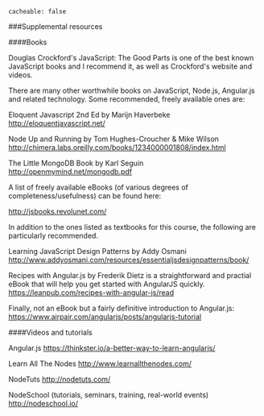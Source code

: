 ```
cacheable: false
```

###Supplemental resources

####Books

Douglas Crockford's JavaScript: The Good Parts is one of the best known
JavaScript books and I recommend it, as well as Crockford's website and videos.

There are many other worthwhile books on JavaScript, Node.js, Angular.js
and related technology. Some recommended, freely available ones are:

Eloquent Javascript 2nd Ed by Marijn Haverbeke
http://eloquentjavascript.net/

Node Up and Running by Tom Hughes-Croucher & Mike Wilson
http://chimera.labs.oreilly.com/books/1234000001808/index.html

The Little MongoDB Book by Karl Seguin
http://openmymind.net/mongodb.pdf

A list of freely available eBooks (of various degrees of completeness/usefulness)
can be found here:

http://jsbooks.revolunet.com/

In addition to the ones listed as textbooks for this course, the following are
particularly recommended.

Learning JavaScript Design Patterns by Addy Osmani
http://www.addyosmani.com/resources/essentialjsdesignpatterns/book/

Recipes with Angular.js by Frederik Dietz is a straightforward and practial eBook that
will help you get started with AngularJS quickly.
https://leanpub.com/recipes-with-angular-js/read


Finally, not an eBook but a fairly definitive introduction to Angular.js:
https://www.airpair.com/angularjs/posts/angularjs-tutorial


####Videos and tutorials

Angular.js
https://thinkster.io/a-better-way-to-learn-angularjs/

Learn All The Nodes
http://www.learnallthenodes.com/

NodeTuts
http://nodetuts.com/

NodeSchool (tutorials, seminars, training, real-world events)
http://nodeschool.io/
